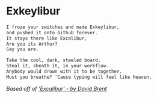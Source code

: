 # Exkeylibur

```markdown
I froze your switches and made Exkeylibur,
and pushed it onto Github forever.
It stays there like Excalibur,
Are you its Arthur?
Say you are.

Take the cool, dark, steeled board,
Steal it, sheath it, in your workflow.
Anybody would drown with it to be together.
Must you breathe? 'Cause typing will feel like heaven.
```

*Based off of ['Excalibur' - by David Brent](https://www.youtube.com/watch?v=634TC7Feku4)*
